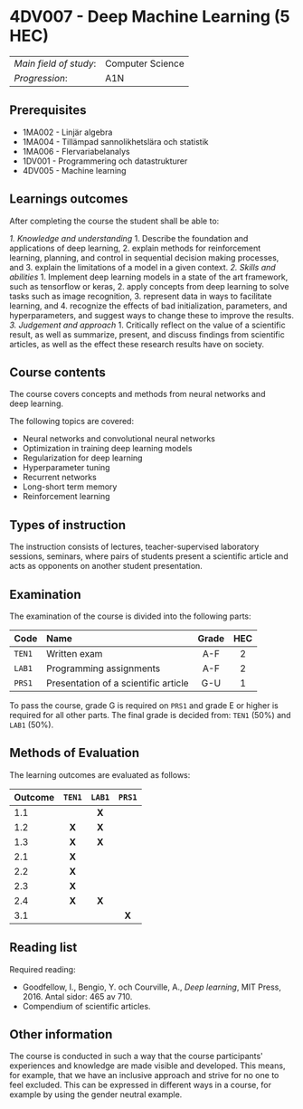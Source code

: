 # 4DV007 - Deep Machine Learning (5 HEC)

|     |     |
| --- | --- | 
| *Main field of study*: | Computer Science | 
| *Progression*: | A1N | 

## Prerequisites

- 1MA002 - Linjär algebra 
- 1MA004 - Tillämpad sannolikhetslära och statistik 
- 1MA006 - Flervariabelanalys 
- 1DV001 - Programmering och datastrukturer
- 4DV005 - Machine learning

## Learnings outcomes

After completing the course the student shall be able to:

*1. Knowledge and understanding*
	1. Describe the foundation and applications of deep learning,
	2. explain methods for reinforcement learning, planning, and control in sequential decision making processes, and
	3. explain the limitations of a model in a given context.
*2.	Skills and abilities*
	1. Implement deep learning models in a state of the art framework, such as tensorflow or keras, 
	2. apply concepts from deep learning to solve tasks such as image recognition, 
	3. represent data in ways to facilitate learning, and
	4. recognize the effects of bad initialization, parameters, and hyperparameters, and suggest ways to change these to improve the results.
*3.	Judgement and approach*
	1. Critically reflect on the value of a scientific result, as well as summarize, present, and discuss findings from scientific articles, as well as the effect these research results have on society.

## Course contents

The course covers concepts and methods from neural networks and deep learning.

The following topics are covered:

- Neural networks and convolutional neural networks
- Optimization in training deep learning models
- Regularization for deep learning
- Hyperparameter tuning
- Recurrent networks
- Long-short term memory
- Reinforcement learning

## Types of instruction

The instruction consists of lectures, teacher-supervised laboratory sessions, seminars, where pairs of students present a scientific article and acts as opponents on another student presentation.

## Examination

The examination of the course is divided into the following parts:

| Code | Name             | Grade | HEC | 
| :--- | :-------------------- | :---: | :---: |
|`TEN1`| Written exam                   | A-F   | 2     |
|`LAB1`| Programming assignments                | A-F   | 2     |
|`PRS1`| Presentation of a scientific article | G-U   | 1     |

To pass the course, grade G is required on `PRS1` and grade E or higher is required for all other parts. The final grade is decided from: `TEN1` (50%) and `LAB1` (50%).

## Methods of Evaluation

The learning outcomes are evaluated as follows:

| Outcome |`TEN1` |`LAB1` |`PRS1` |
| :--------- | :---: | :---: | :---: |
| 1.1        |       | **X** |       |
| 1.2        | **X** | **X** |       |
| 1.3        | **X** | **X** |       |
| 2.1        | **X** |       |       |
| 2.2        | **X** |       |       |
| 2.3        | **X** |       |       |
| 2.4        | **X** | **X** |       |
| 3.1        |       |       | **X** |

## Reading list

Required reading:

- Goodfellow, I., Bengio, Y. och Courville, A., *Deep learning*, MIT Press, 2016. Antal sidor: 465 av 710.
- Compendium of scientific articles.

## Other information

The course is conducted in such a way that the course participants' experiences and knowledge are made visible and developed. This means, for example, that we have an inclusive approach and strive for no one to feel excluded. This can be expressed in different ways in a course, for example by using the gender neutral example.